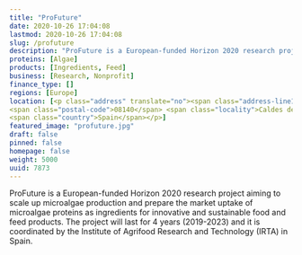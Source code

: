 ```yaml
---
title: "ProFuture"
date: 2020-10-26 17:04:08
lastmod: 2020-10-26 17:04:08
slug: /profuture
description: "ProFuture is a European-funded Horizon 2020 research project aiming to scale up microalgae production and prepare the market uptake of microalgae proteins as ingredients for innovative and sustainable food and feed products. The project will last for 4 years (2019-2023) and it is coordinated by the Institute of Agrifood Research and Technology (IRTA) in Spain."
proteins: [Algae]
products: [Ingredients, Feed]
business: [Research, Nonprofit]
finance_type: []
regions: [Europe]
location: [<p class="address" translate="no"><span class="address-line1">BV-1424</span><br>
<span class="postal-code">08140</span> <span class="locality">Caldes de Montbui</span><br>
<span class="country">Spain</span></p>]
featured_image: "profuture.jpg"
draft: false
pinned: false
homepage: false
weight: 5000
uuid: 7873
---
```

<p>ProFuture is a European-funded Horizon 2020 research project aiming to scale up microalgae production and prepare the market uptake of microalgae proteins as ingredients for innovative and sustainable food and feed products. The project will last for 4 years (2019-2023) and it is coordinated by the Institute of Agrifood Research and Technology (IRTA) in Spain.</p>
